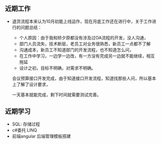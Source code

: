 ## 近期工作

- 退货流程本来认为10月初能上线运作，现在月底工作还在进行中，关于工作进行的问题总结：

  - 个人原因：由于我和矫夕原都没有涉及过OA流程的开发，没人沟通，
  - 部门人员流失，技术断层，老员工对业务很熟悉，新员工一点都不了解
  - 沟通成本，新员工不知道部门的开发流程，也不知道怎么问，
  - 在工作中学习，一边学一边改，有一方没有完成另一边就不能继续，相互拖延
  - 设计之初，目标不明确，对需求不明确。

  会议预算接口开发完成，由于知道接口开发流程，知道找那些人问，所以基本上了解了设计要求，

  一天基本就能完成，剩下时间就需要测试完善。

## 近期学习

- SQL: 存储过程
- c#委托 LINQ
- 前端angular 后端管理模板搭建